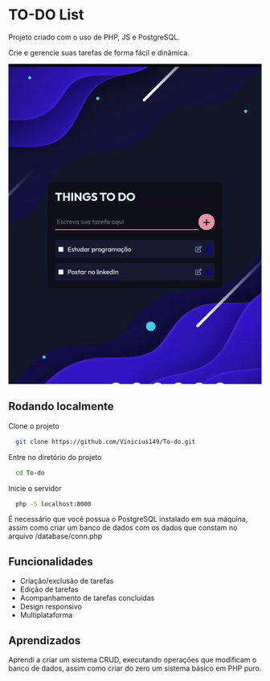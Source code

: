 # TO-DO List

Projeto criado com o uso de PHP, JS e PostgreSQL.

Crie e gerencie suas tarefas de forma fácil e dinâmica.


<img src="src/images/App.png" width="600"/>


## Rodando localmente

Clone o projeto

```bash
  git clone https://github.com/Vinicius149/To-do.git
```

Entre no diretório do projeto

```bash
  cd To-do
```

Inicie o servidor

```bash
  php -S localhost:8000
```

É necessário que você possua o PostgreSQL instalado em sua máquina, assim como criar um banco de dados com os dados que constam no arquivo /database/conn.php
## Funcionalidades

- Criação/exclusão de tarefas
- Edição de tarefas
- Acompanhamento de tarefas concluídas
- Design responsivo
- Multiplataforma


## Aprendizados

Aprendi a criar um sistema CRUD, executando operações que modificam o banco de dados, assim como criar do zero um sistema básico em PHP puro.

